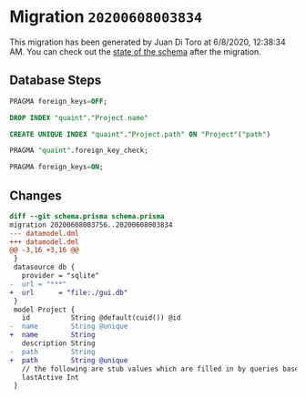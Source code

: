 # Migration `20200608003834`

This migration has been generated by Juan Di Toro at 6/8/2020, 12:38:34 AM.
You can check out the [state of the schema](./schema.prisma) after the migration.

## Database Steps

```sql
PRAGMA foreign_keys=OFF;

DROP INDEX "quaint"."Project.name"

CREATE UNIQUE INDEX "quaint"."Project.path" ON "Project"("path")

PRAGMA "quaint".foreign_key_check;

PRAGMA foreign_keys=ON;
```

## Changes

```diff
diff --git schema.prisma schema.prisma
migration 20200608003756..20200608003834
--- datamodel.dml
+++ datamodel.dml
@@ -3,16 +3,16 @@
 }
 datasource db {
   provider = "sqlite"
-  url = "***"
+  url      = "file:./gui.db"
 }
 model Project {
   id          String @default(cuid()) @id
-  name        String @unique
+  name        String
   description String
-  path        String
+  path        String @unique
   // the following are stub values which are filled in by queries based on the filesystem state
   lastActive Int
 }
```


